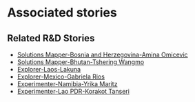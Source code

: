 # Associated stories

<!-- !!DO NOT REMOVE!! start autogenerated hyperlinks -->
## Related R&D Stories
- [Solutions Mapper\-Bosnia and Herzegovina\-Amina Omicevic](/RnD-Archive/stories/?doc=Amina_edited-en-US)
- [Solutions Mapper\-Bhutan\-Tshering Wangmo](/RnD-Archive/stories/?doc=Tshering_edited-en-US)
- [Explorer\-Laos\-Lakuna](/RnD-Archive/stories/?doc=30_Lakuna_Laos-en-US)
- [Explorer\-Mexico\-Gabriela Rios](/RnD-Archive/stories/?doc=4_Gaby_Mexico-en-US)
- [Experimenter\-Namibia\-Yrika Maritz](/RnD-Archive/stories/?doc=Yrika%20Namibia_LQ-en-US)
- [Experimenter\-Lao PDR\-Korakot Tanseri](/RnD-Archive/stories/?doc=Korakot_LQ-en-US)
<!-- !!DO NOT REMOVE!! end autogenerated hyperlinks -->